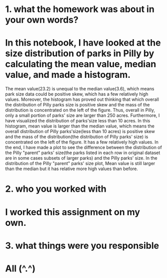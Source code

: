 # 1. what the homework was about in your own words?
# In this notebook, I have looked at the size distribution of parks in Pilly by calculating the mean value, median value, and made a histogram. 
The mean value(23.2) is unequal to the median value(3.6), which means park size data could be positive skew, which has a few relatively high values.
Moreover, the histogram has proved out thinking that which overall the distribution of Pilly parks size is positive skew and the mass of the distribution
is concentrated on the left of the figure. Thus, overall in Pilly, only a small portion of parks' size are larger than 250 acres. Furthermore, I have visualized 
the distribution of parks'size less than 10 acres. In this histogram, mean value is larger than the median value, which means the overall distribution of Pilly 
parks'size(less than 10 acres) is positive skew and the mass of the distribution(the distribution of Pilly parks' size) is concentrated on the left of the figure. 
It has a few relatively high values. In the end, I have made a plot to see the difference between the distribution of the Pilly "parent" parks' size(the parks 
listed in each row in original dataset are in some cases subsets of larger parks) and the Pilly parks' size. In the distribution of the Pilly "parent" parks' size plot,
Mean value is still larger than the median but it has relative more high values than before. 

# 2. who you worked with
# I worked this assignment on my own. 

# 3. what things were you responsible
# All (^.^)

